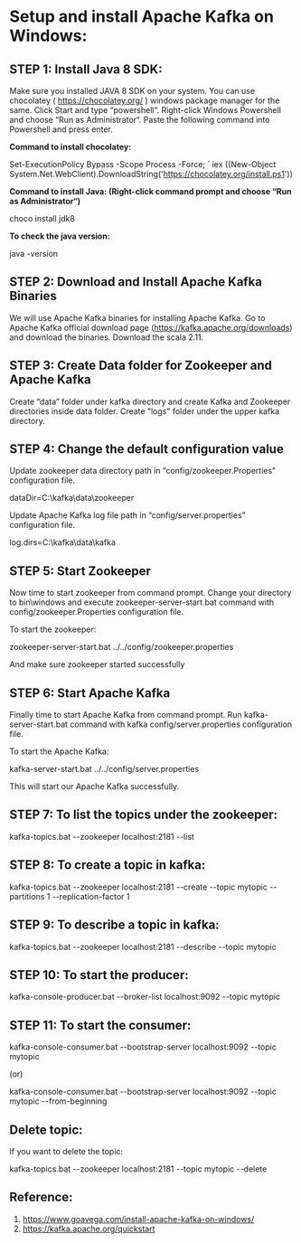 # Setup and install Apache Kafka on Windows:

## STEP 1: Install Java 8 SDK:
Make sure you installed JAVA 8 SDK on your system.  You can use chocolatey ( https://chocolatey.org/ ) windows package manager for the same. Click Start and type “powershell“. Right-click Windows Powershell and choose “Run as Administrator“. Paste the following command into Powershell and press enter.

**Command to install chocolatey:**

Set-ExecutionPolicy Bypass -Scope Process -Force; `
  iex ((New-Object System.Net.WebClient).DownloadString('https://chocolatey.org/install.ps1'))
  
**Command to install Java: (Right-click command prompt and choose “Run as Administrator“)**

choco install jdk8

**To check the java version:**

java -version


## STEP 2: Download and Install Apache Kafka Binaries
We will use Apache Kafka binaries for installing Apache Kafka.  Go to Apache Kafka official download page (https://kafka.apache.org/downloads) and download the binaries.
Download the scala 2.11.


## STEP 3: Create Data folder for Zookeeper and Apache Kafka
Create “data” folder under kafka directory and create Kafka and Zookeeper directories inside data folder. 
Create "logs" folder under the upper kafka directory.


## STEP 4:  Change the default configuration value
Update zookeeper data directory path in “config/zookeeper.Properties” configuration file.

dataDir=C:\kafka\data\zookeeper

Update Apache Kafka log file path in “config/server.properties” configuration file.

log.dirs=C:\kafka\data\kafka


## STEP 5:  Start Zookeeper
Now time to start zookeeper from command prompt. Change your directory to bin\windows and execute zookeeper-server-start.bat command with config/zookeeper.Properties configuration file.

To start the zookeeper:

zookeeper-server-start.bat ../../config/zookeeper.properties

And make sure zookeeper started successfully


## STEP 6:  Start Apache Kafka
Finally time to start Apache Kafka from command prompt. Run kafka-server-start.bat command with kafka config/server.properties configuration file.

To start the Apache Kafka:

kafka-server-start.bat ../../config/server.properties

This will start our Apache Kafka successfully.


## STEP 7:  To list the topics under the zookeeper:

kafka-topics.bat --zookeeper localhost:2181 --list


## STEP 8: To create a topic in kafka:

kafka-topics.bat --zookeeper localhost:2181 --create --topic mytopic --partitions 1 --replication-factor 1


## STEP 9: To describe a topic in kafka:

kafka-topics.bat --zookeeper localhost:2181 --describe --topic mytopic


## STEP 10: To start the producer:

kafka-console-producer.bat --broker-list localhost:9092 --topic mytopic 

## STEP 11: To start the consumer:

kafka-console-consumer.bat --bootstrap-server localhost:9092 --topic mytopic

(or)

kafka-console-consumer.bat --bootstrap-server localhost:9092 --topic mytopic --from-beginning

## Delete topic:

If you want to delete the topic:

kafka-topics.bat --zookeeper localhost:2181 --topic mytopic --delete

## Reference:

1. https://www.goavega.com/install-apache-kafka-on-windows/
2. https://kafka.apache.org/quickstart
